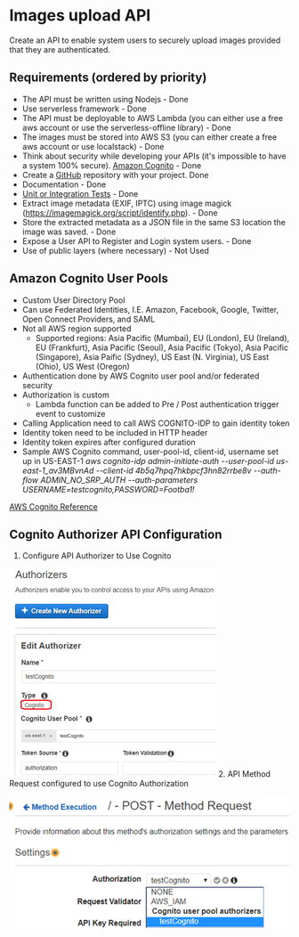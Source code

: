 
# Images upload API

Create an API to enable system users to securely upload images provided that they are authenticated.

## Requirements (ordered by priority)

* The API must be written using Nodejs - Done
* Use serverless framework - Done
* The API must be deployable to AWS Lambda (you can either use a free aws account or use the serverless-offline library) - Done
* The images must be stored into AWS S3 (you can either create a free aws account or use localstack) -  Done
* Think about security while developing your APIs (it's impossible to have a system 100% secure). [Amazon Cognito](#cognito) - Done
* Create a [GitHub](https://github.com/Prashi121/Tweak-Task) repository with your project. Done
* Documentation - Done
* [Unit or Integration Tests](https://github.com/Prashi121/Tweak-Task/blob/master/Unit-Test.md) - Done
* Extract image metadata (EXIF, IPTC) using image magick (https://imagemagick.org/script/identify.php). - Done
* Store the extracted metadata as a JSON file in the same S3 location the image was saved. - Done
* Expose a User API to Register and Login system users. - Done
* Use of public layers (where necessary) - Not Used

## <a href="#Amazon Cognito" id="cognito"></a>Amazon Cognito User Pools

- Custom User Directory Pool
- Can use Federated Identities, I.E. Amazon, Facebook, Google, Twitter, Open Connect Providers, and SAML
- Not all AWS region supported
	- Supported regions: Asia Pacific (Mumbai), EU (London), EU (Ireland), EU (Frankfurt), Asia Pacific (Seoul), Asia Pacific (Tokyo), Asia Pacific (Singapore), Asia Paific (Sydney), US East (N. Virginia), US East (Ohio), US West (Oregon)
- Authentication done by AWS Cognito user pool and/or federated security
- Authorization is custom
    - Lambda function can be added to Pre / Post authentication trigger event to customize
- Calling Application need to call AWS COGNITO-IDP to gain identity token
- Identity token need to be included in HTTP header
- Identity token expires after configured duration
- Sample AWS Cognito command, user-pool-id, client-id, username set up in US-EAST-1 
_aws cognito-idp admin-initiate-auth --user-pool-id us-east-1_av3MBvnAd --client-id 4b5q7hpq7hkbpcf3hn82rrbe8v --auth-flow ADMIN_NO_SRP_AUTH --auth-parameters USERNAME=testcognito,PASSWORD=Footba1!_

[AWS Cognito Reference](http://docs.aws.amazon.com/cli/latest/reference/cognito-idp/index.html)

## Cognito Authorizer API Configuration

1. Configure API Authorizer to Use Cognito

![configure_cognito](./_images/configure_cognito.png)
2. API Method Request configured to use Cognito Authorization

![configure_method_request_congito](./_images/configure_method_request_cognito.png)
